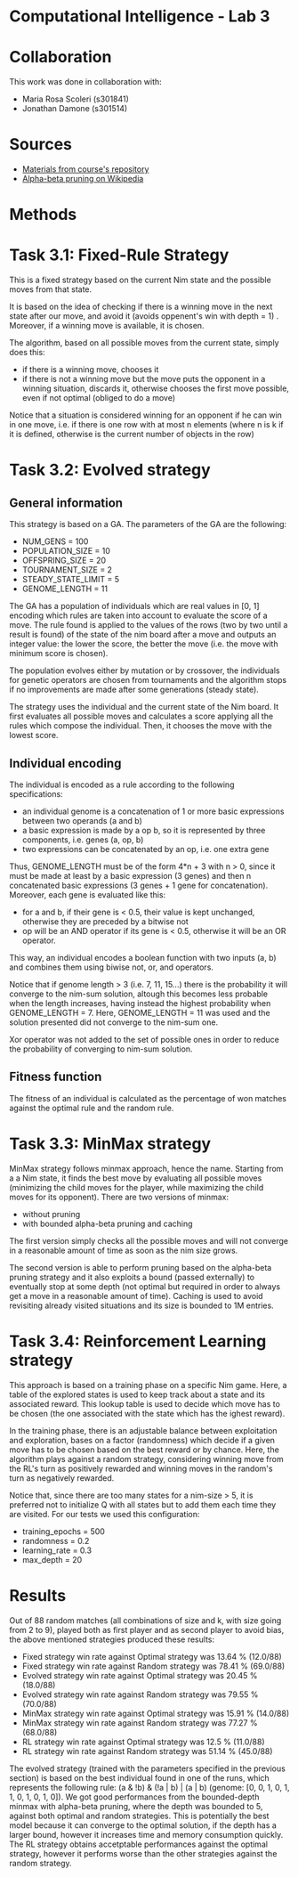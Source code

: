 # Computational Intelligence - Lab 3

# Collaboration
This work was done in collaboration with: 
* Maria Rosa Scoleri    (s301841)
* Jonathan Damone       (s301514)

# Sources
* [Materials from course's repository](https://github.com/squillero/computational-intelligence/blob/master/2022-23/)
* [Alpha-beta pruning on Wikipedia](https://en.wikipedia.org/wiki/Alpha%E2%80%93beta_pruning)

# Methods

# Task 3.1: Fixed-Rule Strategy
This is a fixed strategy based on the current Nim state and the possible moves from that state.

It is based on the idea of checking if there is a winning move in the next state after our move, and avoid it (avoids oppenent's win with depth = 1) . 
Moreover, if a winning move is available, it is chosen.

The algorithm, based on all possible moves from the current state, simply does this:
- if there is a winning move, chooses it
- if there is not a winning move but the move puts the opponent in a winning situation, discards it, otherwise chooses the first move possible, even if not optimal (obliged to do a move)

Notice that a situation is considered winning for an opponent if he can win in one move, i.e. if there is one row with at most n elements (where n is k if it is defined, otherwise is the current number of objects in the row)

# Task 3.2: Evolved strategy

## General information
This strategy is based on a GA. The parameters of the GA are the following:
- NUM_GENS = 100    
- POPULATION_SIZE = 10
- OFFSPRING_SIZE = 20
- TOURNAMENT_SIZE = 2
- STEADY_STATE_LIMIT = 5
- GENOME_LENGTH = 11

The GA has a population of individuals which are real values in [0, 1] encoding which rules are taken into account to evaluate the score of a move.
The rule found is applied to the values of the rows (two by two until a result is found) of the state of the nim board after a move and outputs an integer value: the lower the score, the better the move (i.e. the move with minimum score is chosen).

The population evolves either by mutation or by crossover, the individuals for genetic operators are chosen from tournaments and the algorithm stops if no improvements are made after some generations (steady state).

The strategy uses the individual and the current state of the Nim board. It first evaluates all possible moves and calculates a score applying all the rules which compose the individual.
Then, it chooses the move with the lowest score.

## Individual encoding
The individual is encoded as a rule according to the following specifications:
- an individual genome is a concatenation of 1 or more basic expressions between two operands (a and b)
- a basic expression is made by a op b, so it is represented by three components, i.e. genes (a, op, b)
- two expressions can be concatenated by an op, i.e. one extra gene

Thus, GENOME_LENGTH must be of the form 4*n + 3 with n > 0, since it must be made at least by a basic expression (3 genes) and then n concatenated basic expressions (3 genes + 1 gene for concatenation).
Moreover, each gene is evaluated like this:
- for a and b, if their gene is < 0.5, their value is kept unchanged, otherwise they are preceded by a bitwise not
- op will be an AND operator if its gene is < 0.5, otherwise it will be an OR operator.

This way, an individual encodes a boolean function with two inputs (a, b) and combines them using biwise not, or, and operators.

Notice that if genome length > 3 (i.e. 7, 11, 15...) there is the probability it will converge to the nim-sum solution, altough this becomes less probable when the length increases, having instead the highest probability when GENOME_LENGTH = 7. 
Here, GENOME_LENGTH = 11 was used and the solution presented did not converge to the nim-sum one. 

Xor operator was not added to the set of possible ones in order to reduce the probability of converging to nim-sum solution.

## Fitness function
The fitness of an individual is calculated as the percentage of won matches against the optimal rule and the random rule.

# Task 3.3: MinMax strategy
MinMax strategy follows minmax approach, hence the name. Starting from a a Nim state, it finds the best move by evaluating all possible moves (minimizing the child moves for the player, while maximizing the child moves for its opponent). There are two versions of minmax:
- without pruning
- with bounded alpha-beta pruning and caching

The first version simply checks all the possible moves and will not converge in a reasonable amount of time as soon as the nim size grows.

The second version is able to perform pruning based on the alpha-beta pruning strategy and it also exploits a bound (passed externally) to eventually stop at some depth (not optimal but required in order to always get a move in a reasonable amount of time). Caching is used to avoid revisiting already visited situations and its size is bounded to 1M entries.

# Task 3.4: Reinforcement Learning strategy
This approach is based on a training phase on a specific Nim game. Here, a table of the explored states is used to keep track about a state and its associated reward. This lookup table is used to decide which move has to be chosen (the one associated with the state which has the ighest reward).

In the training phase, there is an adjustable balance between exploitation and exploration, bases on a factor (randomness) which decide if a given move has to be chosen based on the best reward or by chance. Here, the algorithm plays against a random strategy, considering winning move from the RL's turn as positively rewarded and winning moves in the random's turn as negatively rewarded.

Notice that, since there are too many states for a nim-size > 5, it is preferred not to initialize Q with all states but to add them each time they are visited.
For our tests we used this configuration:
- training_epochs = 500
- randomness = 0.2
- learning_rate = 0.3
- max_depth = 20

# Results
Out of 88 random matches (all combinations of size and k, with size going from 2 to 9), played both as first player and as second player to avoid bias, the above mentioned strategies produced these results:

- Fixed strategy win rate against Optimal strategy was 13.64 % (12.0/88)
- Fixed strategy win rate against Random strategy was 78.41 % (69.0/88)
- Evolved strategy win rate against Optimal strategy was 20.45 % (18.0/88)
- Evolved strategy win rate against Random strategy was 79.55 % (70.0/88)
- MinMax strategy win rate against Optimal strategy was 15.91 % (14.0/88)
- MinMax strategy win rate against Random strategy was 77.27 % (68.0/88)
- RL strategy win rate against Optimal strategy was 12.5 % (11.0/88)
- RL strategy win rate against Random strategy was 51.14 % (45.0/88)

The evolved strategy (trained with the parameters specified in the previous section) is based on the best individual found in one of the runs, which represents the following rule: (a & !b) & (!a | b) | (a | b) (genome: [0, 0, 1, 0, 1, 1, 0, 1, 0, 1, 0]).
We got good performances from the bounded-depth minmax with alpha-beta pruning, where the depth was bounded to 5, against both optimal and random strategies. 
This is potentially the best model because it can converge to the optimal solution, if the depth has a larger bound, however it increases time and memory consumption quickly.
The RL strategy obtains accetptable performances against the optimal strategy, however it performs worse than the other strategies against the random strategy.

